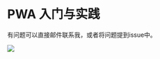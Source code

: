 # PWA 入门与实践

有问题可以直接邮件联系我，或者将问题提到issue中。

![](https://img.alicdn.com/tfs/TB1_k_q0br1gK0jSZFDXXb9yVXa-1001-1001.png)
